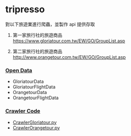 # tripresso

對以下旅遊業進行爬蟲，並製作 api 提供存取

1. 第一家旅行社的旅遊商品
https://www.gloriatour.com.tw/EW/GO/GroupList.asp

2. 第二家旅行社的旅遊商品
http://www.orangetour.com.tw/EW/GO/GroupList.asp

### [ Open Data ](https://github.com/f496328mm/tripresso/tree/master/OpenData)
* GloriatourData
* GloriatourFlightData
* OrangetourData
* OrangetourFlightData

### [ Crawler Code ](https://github.com/f496328mm/tripresso/tree/master/CrawlerCode)
* [CrawlerGloriatour.py](https://github.com/f496328mm/tripresso/blob/master/CrawlerCode/CrawlerGloriatour.py)
* [CrawlerOrangetour.py](https://github.com/f496328mm/tripresso/blob/master/CrawlerCode/CrawlerOrangetour.py)

